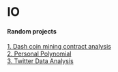 # IO
#### Random projects

[1. Dash coin mining contract analysis](https://nbviewer.jupyter.org/github/prteek/IO/blob/master/genesis_metrics.ipynb)  
[2. Personal Polynomial](https://nbviewer.jupyter.org/github/prteek/IO/blob/master/PersonalPolynomial.ipynb)  
[3. Twitter Data Analysis](https://nbviewer.jupyter.org/github/prteek/IO/blob/master/twitterDataAnalysis.ipynb)  
